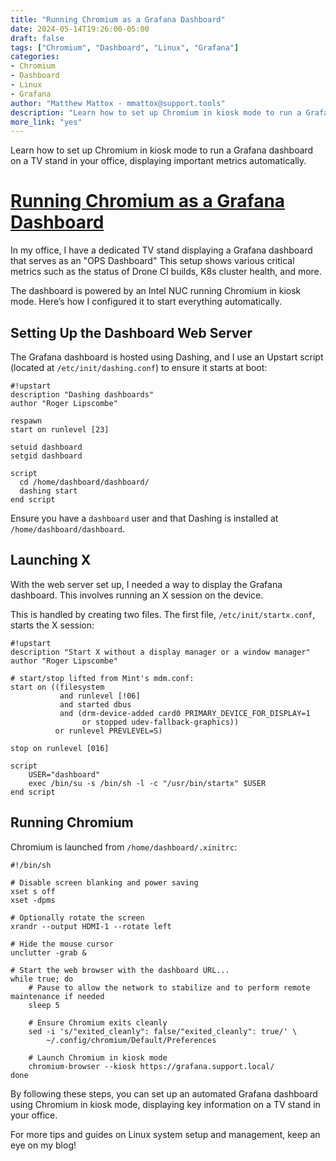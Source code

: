 ```yaml
---
title: "Running Chromium as a Grafana Dashboard"
date: 2024-05-14T19:26:00-05:00
draft: false
tags: ["Chromium", "Dashboard", "Linux", "Grafana"]
categories:
- Chromium
- Dashboard
- Linux
- Grafana
author: "Matthew Mattox - mmattox@support.tools"
description: "Learn how to set up Chromium in kiosk mode to run a Grafana dashboard on a TV stand in your office, displaying important metrics automatically."
more_link: "yes"
---
```


Learn how to set up Chromium in kiosk mode to run a Grafana dashboard on a TV stand in your office, displaying important metrics automatically.

<!--more-->
# [Running Chromium as a Grafana Dashboard](#running-chromium-as-a-grafana-dashboard)

In my office, I have a dedicated TV stand displaying a Grafana dashboard that serves as an "OPS Dashboard" This setup shows various critical metrics such as the status of Drone CI builds, K8s cluster health, and more.

The dashboard is powered by an Intel NUC running Chromium in kiosk mode. Here’s how I configured it to start everything automatically.

## Setting Up the Dashboard Web Server

The Grafana dashboard is hosted using Dashing, and I use an Upstart script (located at `/etc/init/dashing.conf`) to ensure it starts at boot:

```
#!upstart
description "Dashing dashboards"
author "Roger Lipscombe"

respawn
start on runlevel [23]

setuid dashboard
setgid dashboard

script
  cd /home/dashboard/dashboard/
  dashing start
end script
```

Ensure you have a `dashboard` user and that Dashing is installed at `/home/dashboard/dashboard`.

## Launching X

With the web server set up, I needed a way to display the Grafana dashboard. This involves running an X session on the device.

This is handled by creating two files. The first file, `/etc/init/startx.conf`, starts the X session:

```
#!upstart
description "Start X without a display manager or a window manager"
author "Roger Lipscombe"

# start/stop lifted from Mint's mdm.conf:
start on ((filesystem
           and runlevel [!06]
           and started dbus
           and (drm-device-added card0 PRIMARY_DEVICE_FOR_DISPLAY=1
                or stopped udev-fallback-graphics))
          or runlevel PREVLEVEL=S)

stop on runlevel [016]

script
    USER="dashboard"
    exec /bin/su -s /bin/sh -l -c "/usr/bin/startx" $USER
end script
```

## Running Chromium

Chromium is launched from `/home/dashboard/.xinitrc`:

```
#!/bin/sh

# Disable screen blanking and power saving
xset s off
xset -dpms

# Optionally rotate the screen
xrandr --output HDMI-1 --rotate left

# Hide the mouse cursor
unclutter -grab &

# Start the web browser with the dashboard URL...
while true; do
    # Pause to allow the network to stabilize and to perform remote maintenance if needed
    sleep 5

    # Ensure Chromium exits cleanly
    sed -i 's/"exited_cleanly": false/"exited_cleanly": true/' \
        ~/.config/chromium/Default/Preferences

    # Launch Chromium in kiosk mode
    chromium-browser --kiosk https://grafana.support.local/
done
```

By following these steps, you can set up an automated Grafana dashboard using Chromium in kiosk mode, displaying key information on a TV stand in your office.

For more tips and guides on Linux system setup and management, keep an eye on my blog!
